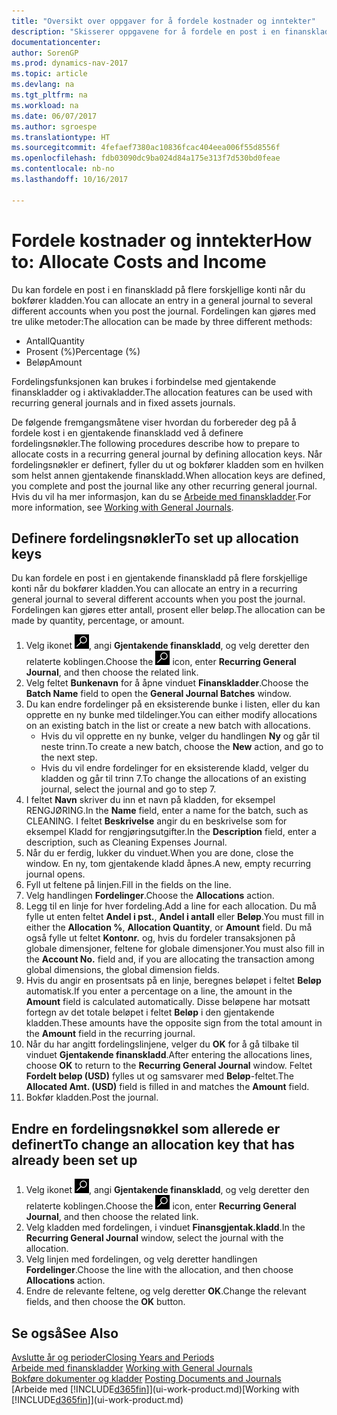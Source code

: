 ```yaml
---
title: "Oversikt over oppgaver for å fordele kostnader og inntekter"
description: "Skisserer oppgavene for å fordele en post i en finanskladd på flere forskjellige konti når du bokfører kladden."
documentationcenter: 
author: SorenGP
ms.prod: dynamics-nav-2017
ms.topic: article
ms.devlang: na
ms.tgt_pltfrm: na
ms.workload: na
ms.date: 06/07/2017
ms.author: sgroespe
ms.translationtype: HT
ms.sourcegitcommit: 4fefaef7380ac10836fcac404eea006f55d8556f
ms.openlocfilehash: fdb03090dc9ba024d84a175e313f7d530bd0feae
ms.contentlocale: nb-no
ms.lasthandoff: 10/16/2017

---
```

# <a name="how-to-allocate-costs-and-income"></a><span data-ttu-id="d6c78-103">Fordele kostnader og inntekter</span><span class="sxs-lookup"><span data-stu-id="d6c78-103">How to: Allocate Costs and Income</span></span>
<span data-ttu-id="d6c78-104">Du kan fordele en post i en finanskladd på flere forskjellige konti når du bokfører kladden.</span><span class="sxs-lookup"><span data-stu-id="d6c78-104">You can allocate an entry in a general journal to several different accounts when you post the journal.</span></span> <span data-ttu-id="d6c78-105">Fordelingen kan gjøres med tre ulike metoder:</span><span class="sxs-lookup"><span data-stu-id="d6c78-105">The allocation can be made by three different methods:</span></span>

* <span data-ttu-id="d6c78-106">Antall</span><span class="sxs-lookup"><span data-stu-id="d6c78-106">Quantity</span></span>
* <span data-ttu-id="d6c78-107">Prosent (%)</span><span class="sxs-lookup"><span data-stu-id="d6c78-107">Percentage (%)</span></span>
* <span data-ttu-id="d6c78-108">Beløp</span><span class="sxs-lookup"><span data-stu-id="d6c78-108">Amount</span></span>

<span data-ttu-id="d6c78-109">Fordelingsfunksjonen kan brukes i forbindelse med gjentakende finanskladder og i aktivakladder.</span><span class="sxs-lookup"><span data-stu-id="d6c78-109">The allocation features can be used with recurring general journals and in fixed assets journals.</span></span>
<!--You can also distribute the cost or revenue of a line to an intercompany partner when you post a sales or purchase document. When you post the document, a line will be posted in your general journal, and a corresponding line will be created in the intercompany outbox.-->

<span data-ttu-id="d6c78-110">De følgende fremgangsmåtene viser hvordan du forbereder deg på å fordele kost i en gjentakende finanskladd ved å definere fordelingsnøkler.</span><span class="sxs-lookup"><span data-stu-id="d6c78-110">The following procedures describe how to prepare to allocate costs in a recurring general journal by defining allocation keys.</span></span> <span data-ttu-id="d6c78-111">Når fordelingsnøkler er definert, fyller du ut og bokfører kladden som en hvilken som helst annen gjentakende finanskladd.</span><span class="sxs-lookup"><span data-stu-id="d6c78-111">When allocation keys are defined, you complete and post the journal like any other recurring general journal.</span></span> <span data-ttu-id="d6c78-112">Hvis du vil ha mer informasjon, kan du se [Arbeide med finanskladder](ui-work-general-journals.md).</span><span class="sxs-lookup"><span data-stu-id="d6c78-112">For more information, see [Working with General Journals](ui-work-general-journals.md).</span></span>

## <a name="to-set-up-allocation-keys"></a><span data-ttu-id="d6c78-113">Definere fordelingsnøkler</span><span class="sxs-lookup"><span data-stu-id="d6c78-113">To set up allocation keys</span></span>
<span data-ttu-id="d6c78-114">Du kan fordele en post i en gjentakende finanskladd på flere forskjellige konti når du bokfører kladden.</span><span class="sxs-lookup"><span data-stu-id="d6c78-114">You can allocate an entry in a recurring general journal to several different accounts when you post the journal.</span></span> <span data-ttu-id="d6c78-115">Fordelingen kan gjøres etter antall, prosent eller beløp.</span><span class="sxs-lookup"><span data-stu-id="d6c78-115">The allocation can be made by quantity, percentage, or amount.</span></span>
1. <span data-ttu-id="d6c78-116">Velg ikonet ![Søk etter side eller rapport](media/ui-search/search_small.png "Søk etter side eller rapport"), angi **Gjentakende finanskladd**, og velg deretter den relaterte koblingen.</span><span class="sxs-lookup"><span data-stu-id="d6c78-116">Choose the ![Search for Page or Report](media/ui-search/search_small.png "Search for Page or Report icon") icon, enter **Recurring General Journal**, and then choose the related link.</span></span>
2. <span data-ttu-id="d6c78-117">Velg feltet **Bunkenavn** for å åpne vinduet **Finanskladder**.</span><span class="sxs-lookup"><span data-stu-id="d6c78-117">Choose the **Batch Name** field to open the **General Journal Batches** window.</span></span>
3. <span data-ttu-id="d6c78-118">Du kan endre fordelinger på en eksisterende bunke i listen, eller du kan opprette en ny bunke med tildelinger.</span><span class="sxs-lookup"><span data-stu-id="d6c78-118">You can either modify allocations on an existing batch in the list or create a new batch with allocations.</span></span>
   * <span data-ttu-id="d6c78-119">Hvis du vil opprette en ny bunke, velger du handlingen **Ny** og går til neste trinn.</span><span class="sxs-lookup"><span data-stu-id="d6c78-119">To create a new batch, choose the **New** action, and go to the next step.</span></span>
   * <span data-ttu-id="d6c78-120">Hvis du vil endre fordelinger for en eksisterende kladd, velger du kladden og går til trinn 7.</span><span class="sxs-lookup"><span data-stu-id="d6c78-120">To change the allocations of an existing journal, select the journal and go to step 7.</span></span>    
4. <span data-ttu-id="d6c78-121">I feltet **Navn** skriver du inn et navn på kladden, for eksempel RENGJØRING.</span><span class="sxs-lookup"><span data-stu-id="d6c78-121">In the **Name** field, enter a name for the batch, such as CLEANING.</span></span> <span data-ttu-id="d6c78-122">I feltet **Beskrivelse** angir du en beskrivelse som for eksempel Kladd for rengjøringsutgifter.</span><span class="sxs-lookup"><span data-stu-id="d6c78-122">In the **Description** field, enter a description, such as Cleaning Expenses Journal.</span></span>
5. <span data-ttu-id="d6c78-123">Når du er ferdig, lukker du vinduet.</span><span class="sxs-lookup"><span data-stu-id="d6c78-123">When you are done, close the window.</span></span> <span data-ttu-id="d6c78-124">En ny, tom gjentakende kladd åpnes.</span><span class="sxs-lookup"><span data-stu-id="d6c78-124">A new, empty recurring journal opens.</span></span>
6. <span data-ttu-id="d6c78-125">Fyll ut feltene på linjen.</span><span class="sxs-lookup"><span data-stu-id="d6c78-125">Fill in the fields on the line.</span></span>
7. <span data-ttu-id="d6c78-126">Velg handlingen **Fordelinger**.</span><span class="sxs-lookup"><span data-stu-id="d6c78-126">Choose the **Allocations** action.</span></span>
8. <span data-ttu-id="d6c78-127">Legg til en linje for hver fordeling.</span><span class="sxs-lookup"><span data-stu-id="d6c78-127">Add a line for each allocation.</span></span> <span data-ttu-id="d6c78-128">Du må fylle ut enten feltet **Andel i pst.**, **Andel i antall** eller **Beløp**.</span><span class="sxs-lookup"><span data-stu-id="d6c78-128">You must fill in either the **Allocation %**, **Allocation Quantity**, or **Amount** field.</span></span> <span data-ttu-id="d6c78-129">Du må også fylle ut feltet **Kontonr.** og, hvis du fordeler transaksjonen på globale dimensjoner, feltene for globale dimensjoner.</span><span class="sxs-lookup"><span data-stu-id="d6c78-129">You must also fill in the **Account No.** field and, if you are allocating the transaction among global dimensions, the global dimension fields.</span></span>
9. <span data-ttu-id="d6c78-130">Hvis du angir en prosentsats på en linje, beregnes beløpet i feltet **Beløp** automatisk.</span><span class="sxs-lookup"><span data-stu-id="d6c78-130">If you enter a percentage on a line, the amount in the **Amount** field is calculated automatically.</span></span> <span data-ttu-id="d6c78-131">Disse beløpene har motsatt fortegn av det totale beløpet i feltet **Beløp** i den gjentakende kladden.</span><span class="sxs-lookup"><span data-stu-id="d6c78-131">These amounts have the opposite sign from the total amount in the **Amount** field in the recurring journal.</span></span>
10. <span data-ttu-id="d6c78-132">Når du har angitt fordelingslinjene, velger du **OK** for å gå tilbake til vinduet **Gjentakende finanskladd**.</span><span class="sxs-lookup"><span data-stu-id="d6c78-132">After entering the allocations lines, choose **OK** to return to the **Recurring General Journal** window.</span></span> <span data-ttu-id="d6c78-133">Feltet **Fordelt beløp (USD)** fylles ut og samsvarer med **Beløp**-feltet.</span><span class="sxs-lookup"><span data-stu-id="d6c78-133">The **Allocated Amt. (USD)** field is filled in and matches the **Amount** field.</span></span>
11. <span data-ttu-id="d6c78-134">Bokfør kladden.</span><span class="sxs-lookup"><span data-stu-id="d6c78-134">Post the journal.</span></span>

## <a name="to-change-an-allocation-key-that-has-already-been-set-up"></a><span data-ttu-id="d6c78-135">Endre en fordelingsnøkkel som allerede er definert</span><span class="sxs-lookup"><span data-stu-id="d6c78-135">To change an allocation key that has already been set up</span></span>
1. <span data-ttu-id="d6c78-136">Velg ikonet ![Søk etter side eller rapport](media/ui-search/search_small.png "Søk etter side eller rapport"), angi **Gjentakende finanskladd**, og velg deretter den relaterte koblingen.</span><span class="sxs-lookup"><span data-stu-id="d6c78-136">Choose the ![Search for Page or Report](media/ui-search/search_small.png "Search for Page or Report icon") icon, enter **Recurring General Journal**, and then choose the related link.</span></span>
2. <span data-ttu-id="d6c78-137">Velg kladden med fordelingen, i vinduet **Finansgjentak.kladd**.</span><span class="sxs-lookup"><span data-stu-id="d6c78-137">In the **Recurring General Journal** window, select the journal with the allocation.</span></span>
3. <span data-ttu-id="d6c78-138">Velg linjen med fordelingen, og velg deretter handlingen **Fordelinger**.</span><span class="sxs-lookup"><span data-stu-id="d6c78-138">Choose the line with the allocation, and then choose **Allocations** action.</span></span>
4. <span data-ttu-id="d6c78-139">Endre de relevante feltene, og velg deretter **OK**.</span><span class="sxs-lookup"><span data-stu-id="d6c78-139">Change the relevant fields, and then choose the **OK** button.</span></span>

## <a name="see-also"></a><span data-ttu-id="d6c78-140">Se også</span><span class="sxs-lookup"><span data-stu-id="d6c78-140">See Also</span></span>
[<span data-ttu-id="d6c78-141">Avslutte år og perioder</span><span class="sxs-lookup"><span data-stu-id="d6c78-141">Closing Years and Periods</span></span>](year-close-years-periods.md)  
<span data-ttu-id="d6c78-142">[Arbeide med finanskladder](ui-work-general-journals.md)  </span><span class="sxs-lookup"><span data-stu-id="d6c78-142">[Working with General Journals](ui-work-general-journals.md)  </span></span>  
<span data-ttu-id="d6c78-143">[Bokføre dokumenter og kladder](ui-post-documents-journals.md)  </span><span class="sxs-lookup"><span data-stu-id="d6c78-143">[Posting Documents and Journals](ui-post-documents-journals.md)  </span></span>  
<span data-ttu-id="d6c78-144">[Arbeide med [!INCLUDE[d365fin](includes/d365fin_md.md)]](ui-work-product.md)</span><span class="sxs-lookup"><span data-stu-id="d6c78-144">[Working with [!INCLUDE[d365fin](includes/d365fin_md.md)]](ui-work-product.md)</span></span>

